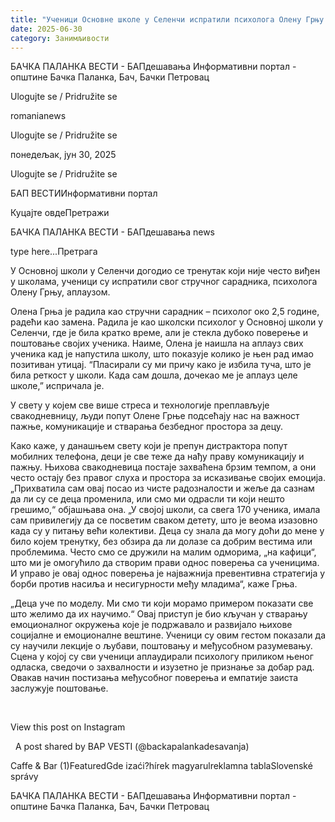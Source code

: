 ```yaml
---
title: "Ученици Основне школе у Селенчи испратили психолога Олену Грњу аплаузом"
date: 2025-06-30
category: Занимљивости
---
```


БАЧКА ПАЛАНКА ВЕСТИ - БАПдешавања Информативни портал - општине Бачка Паланка, Бач, Бачки Петровац

Ulogujte se / Pridružite se

romanianews

Ulogujte se / Pridružite se

понедељак, јун 30, 2025

Ulogujte se / Pridružite se

БАП ВЕСТИИнформативни портал

Куцајте овдеПретражи

БАЧКА ПАЛАНКА ВЕСТИ - БАПдешавања news

type here...Претрага

У Основној школи у Селенчи догодио се тренутак који није често виђен у школама, ученици су испратили свог стручног сарадника, психолога Олену Грњу, аплаузом.

Олена Грња је радила као стручни сарадник – психолог око 2,5 године, радећи као замена. Радила је као школски психолог у Основној школи у Селенчи, где је била кратко време, али је стекла дубоко поверење и поштовање својих ученика.
Наиме, Олена је наишла на аплауз свих ученика кад је напустила школу, што показује колико је њен рад имао позитиван утицај. “Пласирали су ми причу како је избила туча, што је била реткост у школи. Када сам дошла, дочекао ме је аплауз целе школе,” испричала је.


У свету у којем све више стреса и технологије преплављује свакодневницу, људи попут Олене Грње подсећају нас на важност пажње, комуникације и стварања безбедног простора за децу.


Како каже, у данашњем свету који је препун дистрактора попут мобилних телефона, деци је све теже да нађу праву комуникацију и пажњу. Њихова свакодневица постаје захваћена брзим темпом, а они често остају без правог слуха и простора за исказивање својих емоција. „Прихватила сам овај посао из чисте радозналости и жеље да сазнам да ли су се деца променила, или смо ми одрасли ти који нешто грешимо,“ објашњава она.
„У својој школи, са свега 170 ученика, имала сам привилегију да се посветим сваком детету, што је веома изазовно када су у питању већи колективи. Деца су знала да могу доћи до мене у било којем тренутку, без обзира да ли долазе са добрим вестима или проблемима. Често смо се дружили на малим одморима, „на кафици“, што ми је омогућило да створим прави однос поверења са ученицима. И управо је овај однос поверења је најважнија превентивна стратегија у борби против насиља и несигурности међу младима“, каже Грња.


„Деца уче по моделу. Ми смо ти који морамо примером показати све што желимо да их научимо.“ Овај приступ је био кључан у стварању емоционалног окружења које је подржавало и развијало њихове социјалне и емоционалне вештине.
Ученици су овим гестом показали да су научили лекције о љубави, поштовању и међусобном разумевању.
Сцена у којој су сви ученици аплаудирали психологу приликом њеног одласка, сведочи о захвалности и изузетно је признање за добар рад. Овакав начин постизања међусобног поверења и емпатије заиста заслужује поштовање.














 










View this post on Instagram






















 
A post shared by BAP VESTI (@backapalankadesavanja)

Caffe & Bar (1)FeaturedGde izaći?hírek magyarulreklamna tablaSlovenské správy

БАЧКА ПАЛАНКА ВЕСТИ - БАПдешавања Информативни портал - општине Бачка Паланка, Бач, Бачки Петровац
